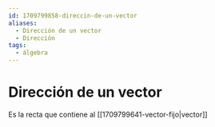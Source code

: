 ```yaml
---
id: 1709799858-direccin-de-un-vector
aliases:
  - Dirección de un vector
  - Dirección
tags:
  - álgebra
---
```


# Dirección de un vector

Es la recta que contiene al [[1709799641-vector-fijo|vector]]
